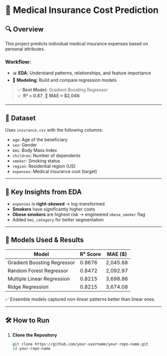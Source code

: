 # 🏥 Medical Insurance Cost Prediction

## 🔍 Overview

This project predicts individual medical insurance expenses based on personal attributes.

### Workflow:
- 📊 **EDA**: Understand patterns, relationships, and feature importance  
- 🤖 **Modeling**: Build and compare regression models

> ✅ **Best Model:** Gradient Boosting Regressor  
> 📈 **R² = 0.87**, 🧮 **MAE ≈ $2,046**

---

## 📂 Dataset

Uses `insurance.csv` with the following columns:

- `age`: Age of the beneficiary  
- `sex`: Gender  
- `bmi`: Body Mass Index  
- `children`: Number of dependents  
- `smoker`: Smoking status  
- `region`: Residential region (US)  
- `expenses`: Medical insurance cost (target)

---

## 📌 Key Insights from EDA

- `expenses` is **right-skewed** → log-transformed
- **Smokers** have significantly higher costs
- **Obese smokers** are highest risk → engineered `obese_smoker` flag
- Added `bmi_category` for better segmentation

---

## 🤖 Models Used & Results

| Model                       | R² Score | MAE ($)     |
|----------------------------|----------|-------------|
| Gradient Boosting Regressor| 0.8676   | 2,045.68    |
| Random Forest Regressor    | 0.8472   | 2,092.97    |
| Multiple Linear Regression | 0.8215   | 3,698.86    |
| Ridge Regression           | 0.8215   | 3,674.08    |

✅ Ensemble models captured non-linear patterns better than linear ones.

---

## 🛠️ How to Run

1. **Clone the Repository**
   ```bash
   git clone https://github.com/your-username/your-repo-name.git
   cd your-repo-name

